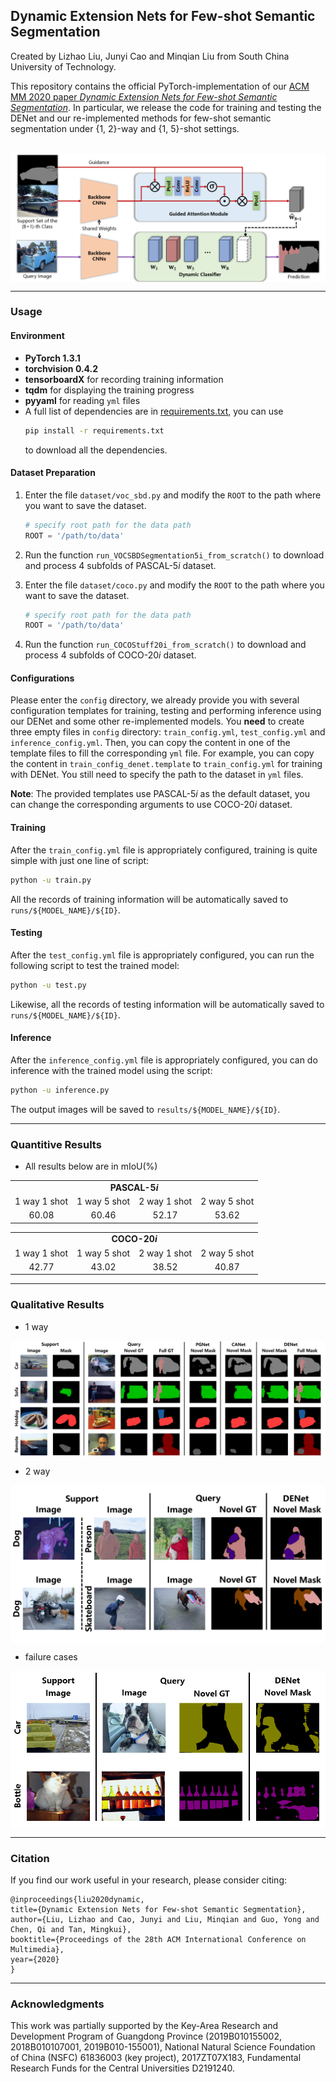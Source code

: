 ## Dynamic Extension Nets for Few-shot Semantic Segmentation
Created by Lizhao Liu, Junyi Cao and Minqian Liu from South China University of Technology.

This repository contains the official PyTorch-implementation of our [ACM MM 2020 paper *Dynamic Extension Nets for Few-shot Semantic Segmentation*](#). In particular, we release the code for training and testing the DENet and our re-implemented methods for few-shot semantic segmentation under {1, 2}-way and {1, 5}-shot settings. 

<br>

<img src="image/arch.png" align="center">

---
### Usage

#### Environment
- **PyTorch 1.3.1**
- **torchvision 0.4.2**
- **tensorboardX** for recording training information
- **tqdm** for displaying the training progress
- **pyyaml** for reading `yml` files
- A full list of dependencies are in [requirements.txt](requirements.txt), you can use
	```bash
	pip install -r requirements.txt
	```
	to download all the dependencies.

#### Dataset Preparation
1. Enter the file `dataset/voc_sbd.py` and modify the `ROOT` to the path where you want to save the dataset.
	```python
	# specify root path for the data path
	ROOT = '/path/to/data'
	``` 
1. Run the function `run_VOCSBDSegmentation5i_from_scratch()` to download and process 4 subfolds of PASCAL-5*i* dataset.

1. Enter the file `dataset/coco.py` and modify the `ROOT` to the path where you want to save the dataset.
	```python
	# specify root path for the data path
	ROOT = '/path/to/data'
	``` 
1. Run the function `run_COCOStuff20i_from_scratch()` to download and process 4 subfolds of COCO-20*i* dataset.

#### Configurations
Please enter the `config` directory, we already provide you with several configuration templates for training, testing and performing inference using our DENet and some other re-implemented models. 
You **need** to create three empty files in `config` directory: `train_config.yml`, `test_config.yml` and `inference_config.yml`. Then, you can copy the content in one of the template files to fill the corresponding `yml` file. For example, you can copy the content in `train_config_denet.template` to `train_config.yml` for training with DENet. You still need to specify the path to the dataset in `yml` files.

**Note**: The provided templates use PASCAL-5*i* as the default dataset, you can change the corresponding arguments to use COCO-20*i* dataset.

#### Training
After the `train_config.yml` file is appropriately configured, training is quite simple with just one line of script:

```bash
python -u train.py
```

All the records of training information will be automatically saved to `runs/${MODEL_NAME}/${ID}`.

#### Testing
After the `test_config.yml` file is appropriately configured, you can run the following script to test the trained model:

```bash
python -u test.py
```

Likewise, all the records of testing information will be automatically saved to `runs/${MODEL_NAME}/${ID}`.

#### Inference
After the `inference_config.yml` file is appropriately configured, you can do inference with the trained model using the script:

```bash
python -u inference.py
```

The output images will be saved to `results/${MODEL_NAME}/${ID}`.

---

### Quantitive Results

- All results below are in mIoU(%)

<table>
<tr>
<td align='center' colspan=4><b>PASCAL-5<i>i</i></b></td>
</tr>
<tr>
<td align='center'>1 way 1 shot</td>
<td align='center'>1 way 5 shot</td>
<td align='center'>2 way 1 shot</td>
<td align='center'>2 way 5 shot</td>
</tr>
<tr>
<td align='center'>60.08</td>
<td align='center'>60.46</td>
<td align='center'>52.17</td>
<td align='center'>53.62</td>
</tr>
</table>

<table>
<tr>
<td align='center' colspan=4><b>COCO-20<i>i</i></b></td>
</tr>
<tr>
<td align='center'>1 way 1 shot</td>
<td align='center'>1 way 5 shot</td>
<td align='center'>2 way 1 shot</td>
<td align='center'>2 way 5 shot</td>
</tr>
<tr>
<td align='center'>42.77</td>
<td align='center'>43.02</td>
<td align='center'>38.52</td>
<td align='center'>40.87</td>
</tr>
</table>

---

### Qualitative Results

- 1 way

<img src="image/qualitative.png" align="center">


- 2 way

<img src="image/2way.png" align="center">

- failure cases

<img src="image/failure.png" align="center">

---

### Citation
If you find our work useful in your research, please consider citing:
		  
	@inproceedings{liu2020dynamic, 
	title={Dynamic Extension Nets for Few-shot Semantic Segmentation},
	author={Liu, Lizhao and Cao, Junyi and Liu, Minqian and Guo, Yong and Chen, Qi and Tan, Mingkui}, 
	booktitle={Proceedings of the 28th ACM International Conference on Multimedia},  
	year={2020}
	}

---

### Acknowledgments

This work was partially supported by the Key-Area Research and Development Program of Guangdong Province (2019B010155002, 2018B010107001, 2019B010-155001), National Natural Science Foundation of China (NSFC) 61836003 (key project), 2017ZT07X183, Fundamental Research Funds for the Central Universities D2191240.
